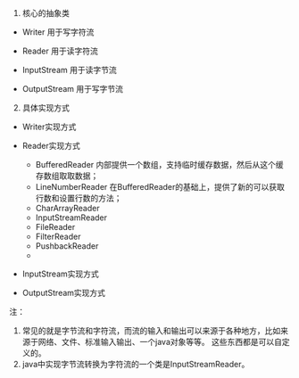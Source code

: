 1. 核心的抽象类

- Writer
用于写字符流

- Reader
用于读字符流

- InputStream
用于读字节流

- OutputStream
用于写字节流

2. 具体实现方式

- Writer实现方式

- Reader实现方式
  - BufferedReader
  内部提供一个数组，支持临时缓存数据，然后从这个缓存数组取取数据；
  - LineNumberReader
  在BufferedReader的基础上，提供了新的可以获取行数和设置行数的方法；
  - CharArrayReader
  - InputStreamReader
  - FileReader
  - FilterReader
  - PushbackReader
  -

- InputStream实现方式

- OutputStream实现方式

注：
1. 常见的就是字节流和字符流，而流的输入和输出可以来源于各种地方，比如来源于网络、文件、标准输入输出、一个java对象等等。
这些东西都是可以自定义的。
2. java中实现字节流转换为字符流的一个类是InputStreamReader。

